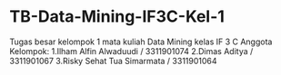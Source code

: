 # TB-Data-Mining-IF3C-Kel-1
Tugas besar kelompok 1 mata kuliah Data Mining kelas IF 3 C
Anggota Kelompok:
1.Ilham Alfin Alwaduudi / 3311901074
2.Dimas Aditya  / 3311901067
3.Risky Sehat Tua Simarmata / 3311901064

 
